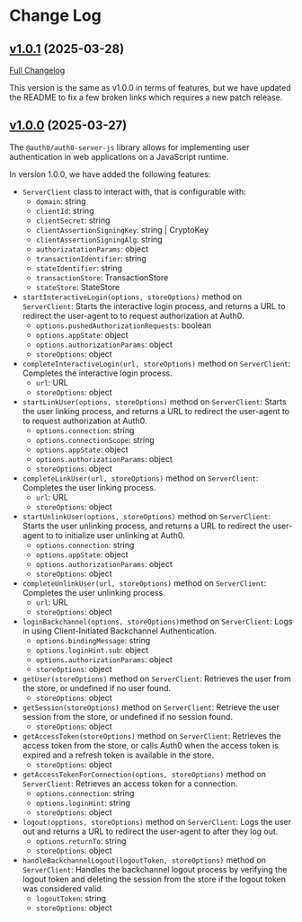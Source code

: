 # Change Log

## [v1.0.1](https://github.com/auth0/auth0-auth-js/releases/tag/auth0-server-js-v1.0.1) (2025-03-28)
[Full Changelog](https://github.com/auth0/auth0-auth-js/compare/auth0-server-js-v1.0.0...auth0-server-js-v1.0.1)

This version is the same as v1.0.0 in terms of features, but we have updated the README to fix a few broken links which requires a new patch release.

## [v1.0.0](https://github.com/auth0/auth0-auth-js/releases/tag/auth0-server-js-v1.0.0) (2025-03-27)

The `@auth0/auth0-server-js` library allows for implementing user authentication in web applications on a JavaScript runtime.

In version 1.0.0, we have added the following features:

- `ServerClient` class to interact with, that is configurable with:
  - `domain`: string
  - `clientId`: string
  - `clientSecret`: string
  - `clientAssertionSigningKey`: string | CryptoKey
  - `clientAssertionSigningAlg`: string
  - `authorizatationParams`: object
  - `transactionIdentifier`: string
  - `stateIdentifier`: string
  - `transactionStore`: TransactionStore
  - `stateStore`: StateStore
- `startInteractiveLogin(options, storeOptions)` method on `ServerClient`: Starts the interactive login process, and returns a URL to redirect the user-agent to to request authorization at Auth0.
  - `options.pushedAuthorizationRequests`: boolean
  - `options.appState`: object
  - `options.authorizationParams`: object
  - `storeOptions`: object
- `completeInteractiveLogin(url, storeOptions)` method on `ServerClient`:  Completes the interactive login process.
  - `url`: URL
  - `storeOptions`: object
- `startLinkUser(options, storeOptions)` method on `ServerClient`: Starts the user linking process, and returns a URL to redirect the user-agent to to request authorization at Auth0.
  - `options.connection`: string
  - `options.connectionScope`: string
  - `options.appState`: object
  - `options.authorizationParams`: object
  - `storeOptions`: object
- `completeLinkUser(url, storeOptions)` method on `ServerClient`: Completes the user linking process.
  - `url`: URL
  - `storeOptions`: object
- `startUnlinkUser(options, storeOptions)` method on `ServerClient`: Starts the user unlinking process, and returns a URL to redirect the user-agent to to initialize user unlinking at Auth0.
  - `options.connection`: string
  - `options.appState`: object
  - `options.authorizationParams`: object
  - `storeOptions`: object
- `completeUnlinkUser(url, storeOptions)` method on `ServerClient`: Completes the user unlinking process.
  - `url`: URL
  - `storeOptions`: object
- `loginBackchannel(options, storeOptions)`method on `ServerClient`: Logs in using Client-Initiated Backchannel Authentication.
  - `options.bindingMessage`: string
  - `options.loginHint.sub`: object
  - `options.authorizationParams`: object
  - `storeOptions`: object
- `getUser(storeOptions)` method on `ServerClient`: Retrieves the user from the store, or undefined if no user found.
  - `storeOptions`: object
- `getSession(storeOptions)` method on `ServerClient`: Retrieve the user session from the store, or undefined if no session found.
  - `storeOptions`: object
- `getAccessToken(storeOptions)` method on `ServerClient`: Retrieves the access token from the store, or calls Auth0 when the access token is expired and a refresh token is available in the store.
  - `storeOptions`: object
- `getAccessTokenForConnection(options, storeOptions)` method on `ServerClient`: Retrieves an access token for a connection.
  - `options.connection`: string
  - `options.loginHint`: string
  - `storeOptions`: object
- `logout(opptions, storeOptions)` method on `ServerClient`: Logs the user out and returns a URL to redirect the user-agent to after they log out.
  - `options.returnTo`: string
  - `storeOptions`: object
- `handleBackchannelLogout(logoutToken, storeOptions)` method on `ServerClient`:  Handles the backchannel logout process by verifying the logout token and deleting the session from the store if the logout token was considered valid.
  - `logoutToken`: string
  - `storeOptions`: object
